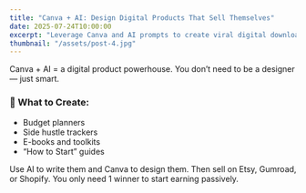 ```yaml
---
title: "Canva + AI: Design Digital Products That Sell Themselves"
date: 2025-07-24T10:00:00
excerpt: "Leverage Canva and AI prompts to create viral digital downloads with zero design skill."
thumbnail: "/assets/post-4.jpg"
---
```



Canva + AI = a digital product powerhouse. You don’t need to be a designer — just smart.

### 🎨 What to Create:
- Budget planners
- Side hustle trackers
- E-books and toolkits
- “How to Start” guides

Use AI to write them and Canva to design them. Then sell on Etsy, Gumroad, or Shopify. You only need 1 winner to start earning passively.

